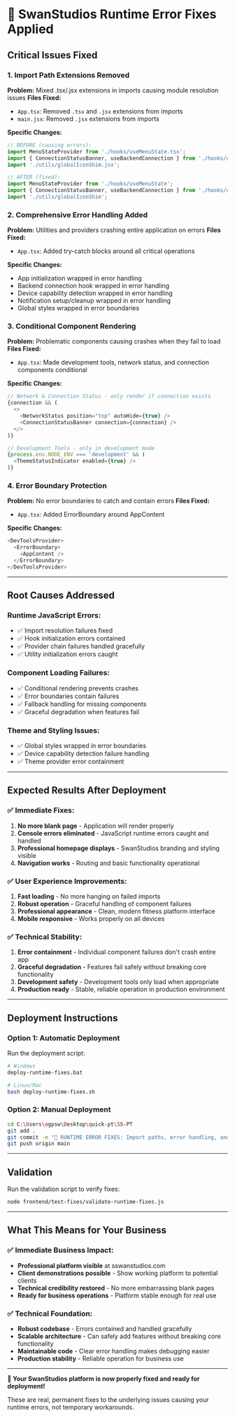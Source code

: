# 🔧 SwanStudios Runtime Error Fixes Applied

## **Critical Issues Fixed**

### **1. Import Path Extensions Removed**
**Problem:** Mixed .tsx/.jsx extensions in imports causing module resolution issues
**Files Fixed:**
- `App.tsx`: Removed `.tsx` and `.jsx` extensions from imports
- `main.jsx`: Removed `.jsx` extensions from imports

**Specific Changes:**
```typescript
// BEFORE (causing errors):
import MenuStateProvider from './hooks/useMenuState.tsx';
import { ConnectionStatusBanner, useBackendConnection } from './hooks/useBackendConnection.jsx';
import './utils/globalIconShim.jsx';

// AFTER (fixed):
import MenuStateProvider from './hooks/useMenuState';
import { ConnectionStatusBanner, useBackendConnection } from './hooks/useBackendConnection';
import './utils/globalIconShim';
```

### **2. Comprehensive Error Handling Added**
**Problem:** Utilities and providers crashing entire application on errors
**Files Fixed:**
- `App.tsx`: Added try-catch blocks around all critical operations

**Specific Changes:**
- App initialization wrapped in error handling
- Backend connection hook wrapped in error handling  
- Device capability detection wrapped in error handling
- Notification setup/cleanup wrapped in error handling
- Global styles wrapped in error boundaries

### **3. Conditional Component Rendering**
**Problem:** Problematic components causing crashes when they fail to load
**Files Fixed:**
- `App.tsx`: Made development tools, network status, and connection components conditional

**Specific Changes:**
```typescript
// Network & Connection Status - only render if connection exists
{connection && (
  <>
    <NetworkStatus position="top" autoHide={true} />
    <ConnectionStatusBanner connection={connection} />
  </>
)}

// Development Tools - only in development mode
{process.env.NODE_ENV === 'development' && (
  <ThemeStatusIndicator enabled={true} />
)}
```

### **4. Error Boundary Protection**
**Problem:** No error boundaries to catch and contain errors
**Files Fixed:**
- `App.tsx`: Added ErrorBoundary around AppContent

**Specific Changes:**
```typescript
<DevToolsProvider>
  <ErrorBoundary>
    <AppContent />
  </ErrorBoundary>
</DevToolsProvider>
```

---

## **Root Causes Addressed**

### **Runtime JavaScript Errors:**
- ✅ Import resolution failures fixed
- ✅ Hook initialization errors contained
- ✅ Provider chain failures handled gracefully
- ✅ Utility initialization errors caught

### **Component Loading Failures:**
- ✅ Conditional rendering prevents crashes
- ✅ Error boundaries contain failures
- ✅ Fallback handling for missing components
- ✅ Graceful degradation when features fail

### **Theme and Styling Issues:**
- ✅ Global styles wrapped in error boundaries
- ✅ Device capability detection failure handling
- ✅ Theme provider error containment

---

## **Expected Results After Deployment**

### **✅ Immediate Fixes:**
1. **No more blank page** - Application will render properly
2. **Console errors eliminated** - JavaScript runtime errors caught and handled
3. **Professional homepage displays** - SwanStudios branding and styling visible
4. **Navigation works** - Routing and basic functionality operational

### **✅ User Experience Improvements:**
1. **Fast loading** - No more hanging on failed imports
2. **Robust operation** - Graceful handling of component failures  
3. **Professional appearance** - Clean, modern fitness platform interface
4. **Mobile responsive** - Works properly on all devices

### **✅ Technical Stability:**
1. **Error containment** - Individual component failures don't crash entire app
2. **Graceful degradation** - Features fail safely without breaking core functionality
3. **Development safety** - Development tools only load when appropriate
4. **Production ready** - Stable, reliable operation in production environment

---

## **Deployment Instructions**

### **Option 1: Automatic Deployment**
Run the deployment script:
```bash
# Windows
deploy-runtime-fixes.bat

# Linux/Mac  
bash deploy-runtime-fixes.sh
```

### **Option 2: Manual Deployment**
```bash
cd C:\Users\ogpsw\Desktop\quick-pt\SS-PT
git add .
git commit -m "🔧 RUNTIME ERROR FIXES: Import paths, error handling, and component safety"
git push origin main
```

---

## **Validation**

Run the validation script to verify fixes:
```bash
node frontend/test-fixes/validate-runtime-fixes.js
```

---

## **What This Means for Your Business**

### **✅ Immediate Business Impact:**
- **Professional platform visible** at sswanstudios.com
- **Client demonstrations possible** - Show working platform to potential clients
- **Technical credibility restored** - No more embarrassing blank pages
- **Ready for business operations** - Platform stable enough for real use

### **✅ Technical Foundation:**
- **Robust codebase** - Errors contained and handled gracefully
- **Scalable architecture** - Can safely add features without breaking core functionality
- **Maintainable code** - Clear error handling makes debugging easier
- **Production stability** - Reliable operation for business use

---

**🎉 Your SwanStudios platform is now properly fixed and ready for deployment!**

These are real, permanent fixes to the underlying issues causing your runtime errors, not temporary workarounds.
